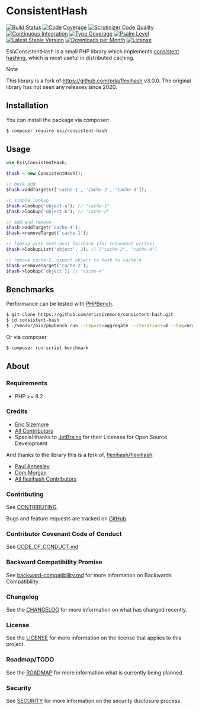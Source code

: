 # ConsistentHash

[![Build Status](https://scrutinizer-ci.com/g/ericsizemore/consistent-hash/badges/build.png?b=main)](https://scrutinizer-ci.com/g/ericsizemore/consistent-hash/build-status/main)
[![Code Coverage](https://scrutinizer-ci.com/g/ericsizemore/consistent-hash/badges/coverage.png?b=main)](https://scrutinizer-ci.com/g/ericsizemore/consistent-hash/?branch=main)
[![Scrutinizer Code Quality](https://scrutinizer-ci.com/g/ericsizemore/consistent-hash/badges/quality-score.png?b=main)](https://scrutinizer-ci.com/g/ericsizemore/consistent-hash/?branch=main)
[![Continuous Integration](https://github.com/ericsizemore/consistent-hash/actions/workflows/continuous-integration.yml/badge.svg)](https://github.com/ericsizemore/consistent-hash/actions/workflows/continuous-integration.yml)
[![Type Coverage](https://shepherd.dev/github/ericsizemore/consistent-hash/coverage.svg)](https://shepherd.dev/github/ericsizemore/consistent-hash)
[![Psalm Level](https://shepherd.dev/github/ericsizemore/consistent-hash/level.svg)](https://shepherd.dev/github/ericsizemore/consistent-hash)
[![Latest Stable Version](https://img.shields.io/packagist/v/esi/consistent-hash.svg)](https://packagist.org/packages/esi/consistent-hash)
[![Downloads per Month](https://img.shields.io/packagist/dm/esi/consistent-hash.svg)](https://packagist.org/packages/esi/consistent-hash)
[![License](https://img.shields.io/packagist/l/esi/consistent-hash.svg)](https://packagist.org/packages/esi/consistent-hash)

Esi\ConsistentHash is a small PHP library which implements [consistent hashing](https://en.wikipedia.org/wiki/Consistent_hashing), which is most useful in distributed caching.

> [!NOTE]
> This library is a fork of https://github.com/pda/flexihash v3.0.0. The original library has not seen any releases since 2020.

## Installation

You can install the package via composer:

```bash
$ composer require esi/consistent-hash
```

## Usage

```php
use Esi\ConsistentHash;

$hash = new ConsistentHash();

// bulk add
$hash->addTargets(['cache-1', 'cache-2', 'cache-3']);

// simple lookup
$hash->lookup('object-a'); // "cache-1"
$hash->lookup('object-b'); // "cache-2"

// add and remove
$hash->addTarget('cache-4');
$hash->removeTarget('cache-1');

// lookup with next-best fallback (for redundant writes)
$hash->lookupList('object', 2); // ["cache-2", "cache-4"]

// remove cache-2, expect object to hash to cache-4
$hash->removeTarget('cache-2');
$hash->lookup('object'); // "cache-4"
```

## Benchmarks

Performance can be tested with [PHPBench](https://phpbench.readthedocs.io).

```bash
$ git clone https://github.com/ericsizemore/consistent-hash.git
$ cd consistent-hash
$ ./vendor/bin/phpbench run --report=aggregate --iterations=4 --tag=branch_main
```

Or via composer

```bash
$ composer run-script benchmark
```

## About

### Requirements

* PHP >= 8.2

### Credits

- [Eric Sizemore](https://github.com/ericsizemore)
- [All Contributors](https://github.com/ericsizemore/consistent-hash/contributors)
- Special thanks to [JetBrains](https://www.jetbrains.com/?from=esi-consistent-hash) for their Licenses for Open Source Development

And thanks to the library this is a fork of, [flexihash/flexihash](https://github.com/pda/flexihash):

- [Paul Annesley](https://github.com/pda)
- [Dom Morgan](https://github.com/dmnc)
- [All flexihash Contributors](https://github.com/pda/flexihash/graphs/contributors)


### Contributing

See [CONTRIBUTING](./CONTRIBUTING.md).

Bugs and feature requests are tracked on [GitHub](https://github.com/ericsizemore/consistent-hash/issues).

### Contributor Covenant Code of Conduct

See [CODE_OF_CONDUCT.md](./CODE_OF_CONDUCT.md)

### Backward Compatibility Promise

See [backward-compatibility.md](./backward-compatibility.md) for more information on Backwards Compatibility.

### Changelog

See the [CHANGELOG](./CHANGELOG.md) for more information on what has changed recently.

### License

See the [LICENSE](./LICENSE) for more information on the license that applies to this project.

### Roadmap/TODO

See the [ROADMAP](./ROADMAP.md) for more information what is currently being planned.

### Security

See [SECURITY](./SECURITY.md) for more information on the security disclosure process.

